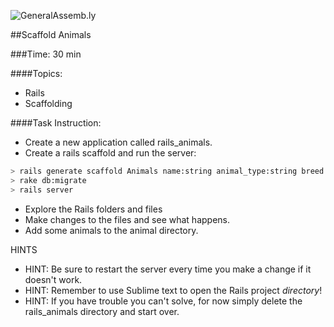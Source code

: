 ![GeneralAssemb.ly](http://studio.generalassemb.ly/GA_Slide_Assets/Exercise_icon_md.png)


##Scaffold Animals

###Time: 30 min

####Topics:

*	Rails
*	Scaffolding

####Task Instruction:

*	Create a new application called rails_animals.
*	Create a rails scaffold and run the server:
``` bash
> rails generate scaffold Animals name:string animal_type:string breed:string age:integer
> rake db:migrate
> rails server
```
*   Explore the Rails folders and files
*   Make changes to the files and see what happens.
*   Add some animals to the animal directory.

HINTS

* HINT: Be sure to restart the server every time you make a change if it doesn't work.
* HINT: Remember to use Sublime text to open the Rails project *directory*!
* HINT: If you have trouble you can't solve, for now simply delete the rails_animals directory and start over.
